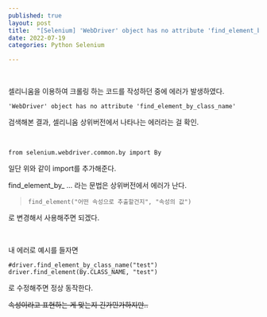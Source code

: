 ```yaml
---
published: true
layout: post
title:  "[Selenium] 'WebDriver' object has no attribute 'find_element_by ...' 에러 "
date: 2022-07-19
categories: Python Selenium

---
```


<br>

셀리니움을 이용하여 크롤링 하는 코드를 작성하던 중에 에러가 발생하였다.

```
'WebDriver' object has no attribute 'find_element_by_class_name'
```

검색해본 결과, 셀리니움 상위버전에서 나타나는 에러라는 걸 확인.

<br>

```
from selenium.webdriver.common.by import By
```

일단 위와 같이 import를 추가해준다.

find_element_by_ ... 라는 문법은 상위버전에서 에러가 난다.

>  `find_element("어떤 속성으로 추출할건지", "속성의 값")`

로 변경해서 사용해주면 되겠다.

<br>

내 에러로 예시를 들자면

```
#driver.find_element_by_class_name("test")
driver.find_element(By.CLASS_NAME, "test")
```

로 수정해주면 정상 동작한다. 

~~속성이라고 표현하는 게 맞는지 긴가민가하지만..~~

